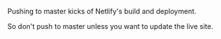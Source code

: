 Pushing to master kicks of Netlify's build and deployment.

So don't push to master unless you want to update the live site.
